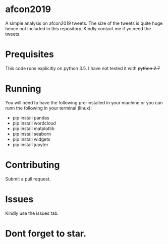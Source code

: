 # afcon2019
A simple analysis on afcon2019 tweets. The size of the tweets is quite huge hence not included in this repository. Kindly contact me  if yo need the tweets.

# Prequisites
This code runs explicitly on python 3.5. I have not tested it with ~~python 2.7~~
# Running
You will need to have the following pre-installed in your machine or you can runn the following in your terminal (linux):
* pip install pandas
* pip install wordcloud
* pip install matplotlib
* pip install  seaborn
* pip install widgets
* pip install jupyter

# Contributing
Submit a pull request.

# Issues
Kindly use the issues tab.

# Dont forget to star.
